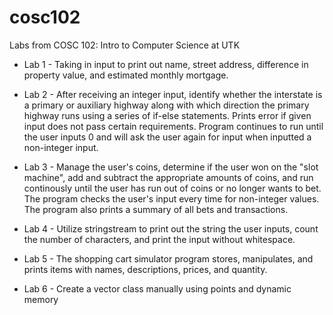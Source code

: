 # cosc102
Labs from COSC 102: Intro to Computer Science at UTK

- Lab 1 - Taking in input to print out name, street address, difference in property value, and estimated monthly mortgage. 

- Lab 2 - After receiving an integer input, identify whether the interstate is a primary or auxiliary highway along with which direction the primary highway runs using a series of if-else statements. Prints error if given input does not pass certain requirements. Program continues to run until the user inputs 0 and will ask the user again for input when inputted a non-integer input.

- Lab 3 - Manage the user's coins, determine if the user won on the "slot machine", add and subtract the appropriate amounts of coins, and run continously until the user has run out of coins or no longer wants to bet. The program checks the user's input every time for non-integer values. The program also prints a summary of all bets and transactions.

- Lab 4 - Utilize stringstream to print out the string the user inputs, count the number of characters, and print the input without whitespace.

- Lab 5 - The shopping cart simulator program stores, manipulates, and prints items with names, descriptions, prices, and quantity.

- Lab 6 - Create a vector class manually using points and dynamic memory


